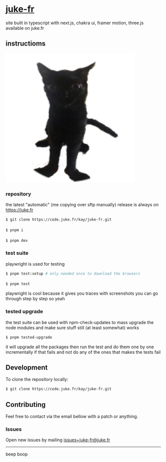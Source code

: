# [juke-fr](https://code.juke.fr/kay/juke-fr)
site built in typescript with next.js, chakra ui, framer motion, three.js available on juke.fr
## instructioms

![jinx the cat my beolved](components/assets/jinx.png)

### repository

the latest "automatic" (me copying over sftp manually) release is always on https://juke.fr

```bash
$ git clone https://code.juke.fr/kay/juke-fr.git

$ pnpm i

$ pnpm dev
```

### test suite

playwright is used for testing

```bash
$ pnpm test:setup # only needed once to download the browsers

$ pnpm test
```

playwright is cool because it gives you traces with screenshots you can go through step by step so yeah

### tested upgrade

the test suite can be used with npm-check-updates to mass upgrade the node modules and make sure stuff still (at least somewhat) works

```bash
$ pnpm tested-upgrade
```

it will upgrade all the packages then run the test and do them one by one incrementally if that fails and not do any of the ones that makes the tests fail


## Development

To clone the repository locally:

```bash
$ git clone https://code.juke.fr/kay/juke-fr.git
```

## Contributing

Feel free to contact via the email bellow with a patch or anything.

### Issues
Open new issues by mailing [issues+juke-fr@juke.fr](mailto:issues+juke-fr@juke.fr)

---
beep boop

